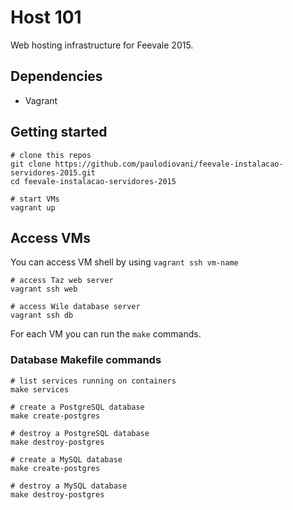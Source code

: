 # Host 101

Web hosting infrastructure for Feevale 2015.

## Dependencies

- Vagrant

## Getting started

```console
# clone this repos
git clone https://github.com/paulodiovani/feevale-instalacao-servidores-2015.git
cd feevale-instalacao-servidores-2015

# start VMs
vagrant up
```


## Access VMs

You can access VM shell by using `vagrant ssh vm-name`

```console
# access Taz web server
vagrant ssh web

# access Wile database server
vagrant ssh db
```

For each VM you can run the `make` commands.

### Database Makefile commands

```console
# list services running on containers
make services

# create a PostgreSQL database
make create-postgres

# destroy a PostgreSQL database
make destroy-postgres

# create a MySQL database
make create-postgres

# destroy a MySQL database
make destroy-postgres
```

